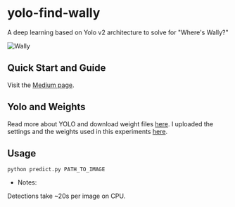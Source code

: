 # yolo-find-wally

A deep learning based on Yolo v2 architecture to solve for "Where's Wally?"

![Wally](git_img/wally_76_labaled.png)


## Quick Start and Guide

Visit the [Medium page](https://link.medium.com/060qtr3C43).


## Yolo and Weights

Read more about YOLO and download weight files [here](http://pjreddie.com/darknet/yolo/). I uploaded the settings and the weights used in this experiments [here](https://drive.google.com/drive/folders/1Ocqn6jrwPUdaartTH8ZTewFlJVOgCwss?usp=sharing).

## Usage

```
python predict.py PATH_TO_IMAGE
```

- Notes:

Detections take ~20s per image on CPU.

